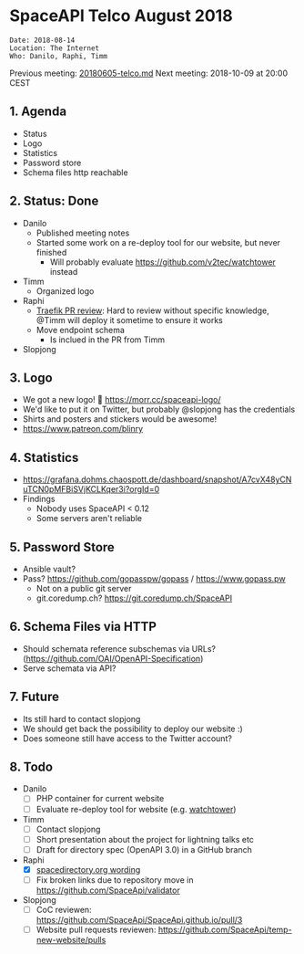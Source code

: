 # SpaceAPI Telco August 2018

    Date: 2018-08-14
    Location: The Internet
    Who: Danilo, Raphi, Timm

Previous meeting: [20180605-telco.md](20180605-telco.md)
Next meeting: 2018-10-09 at 20:00 CEST

## 1. Agenda

 * Status
 * Logo
 * Statistics
 * Password store
 * Schema files http reachable

## 2. Status: Done

 * Danilo
   * Published meeting notes
   * Started some work on a re-deploy tool for our website, but never finished
     * Will probably evaluate https://github.com/v2tec/watchtower instead
 * Timm
   * Organized logo
 * Raphi
   * [Traefik PR review](https://github.com/SpaceApi/provisioning/pull/26): Hard to review without specific knowledge, @Timm will deploy it sometime to ensure it works
   * Move endpoint schema
     * Is inclued in the PR from Timm
 * Slopjong

## 3. Logo

 * We got a new logo! :rocket: https://morr.cc/spaceapi-logo/
 * We'd like to put it on Twitter, but probably @slopjong has the credentials
 * Shirts and posters and stickers would be awesome!
 * https://www.patreon.com/blinry

## 4. Statistics

 * https://grafana.dohms.chaospott.de/dashboard/snapshot/A7cvX48yCNuTCN0pMFBiSVjKCLKqer3i?orgId=0
 * Findings
   * Nobody uses SpaceAPI < 0.12
   * Some servers aren't reliable

## 5. Password Store

 * Ansible vault?
 * Pass? https://github.com/gopasspw/gopass / https://www.gopass.pw
   * Not on a public git server
   * git.coredump.ch? https://git.coredump.ch/SpaceAPI

## 6. Schema Files via HTTP

 * Should schemata reference subschemas via URLs? (https://github.com/OAI/OpenAPI-Specification)
 * Serve schemata via API?

## 7. Future

 * Its still hard to contact slopjong
 * We should get back the possibility to deploy our website :)
 * Does someone still have access to the Twitter account?

## 8. Todo

 * Danilo
   * [ ] PHP container for current website
   * [ ] Evaluate re-deploy tool for website (e.g. [watchtower](https://github.com/v2tec/watchtower))
 * Timm
   * [ ] Contact slopjong
   * [ ] Short presentation about the project for lightning talks etc
   * [ ] Draft for directory spec (OpenAPI 3.0) in a GitHub branch
 * Raphi
   * [X] [spacedirectory.org wording](https://github.com/spacedirectory/spacedirectory.org/issues/9)
   * [ ] Fix broken links due to repository move in https://github.com/SpaceApi/validator
 * Slopjong
   * [ ] CoC reviewen: https://github.com/SpaceApi/SpaceApi.github.io/pull/3
   * [ ] Website pull requests reviewen: https://github.com/SpaceApi/temp-new-website/pulls
